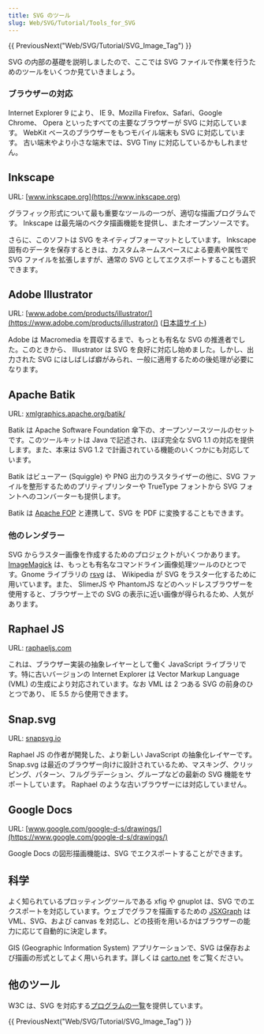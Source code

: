 ```yaml
---
title: SVG のツール
slug: Web/SVG/Tutorial/Tools_for_SVG
---
```


{{ PreviousNext("Web/SVG/Tutorial/SVG_Image_Tag") }}

SVG の内部の基礎を説明しましたので、ここでは SVG ファイルで作業を行うためのツールをいくつか見ていきましょう。

### ブラウザーの対応

Internet Explorer 9 により、 IE 9、Mozilla Firefox、Safari、Google Chrome、 Opera といったすべての主要なブラウザーが SVG に対応しています。 WebKit ベースのブラウザーをもつモバイル端末も SVG に対応しています。 古い端末やより小さな端末では、SVG Tiny に対応しているかもしれません。

## Inkscape

URL: [www.inkscape.org](https://www.inkscape.org)

グラフィック形式について最も重要なツールの一つが、適切な描画プログラムです。 Inkscape は最先端のベクタ描画機能を提供し、またオープンソースです。

さらに、このソフトは SVG をネイティブフォーマットとしています。 Inkscape 固有のデータを保存するときは、カスタムネームスペースによる要素や属性で SVG ファイルを拡張しますが、通常の SVG としてエクスポートすることも選択できます。

## Adobe Illustrator

URL: [www.adobe.com/products/illustrator/](https://www.adobe.com/products/illustrator/) ([日本語サイト](https://www.adobe.com/jp/products/illustrator.html))

Adobe は Macromedia を買収するまで、もっとも有名な SVG の推進者でした。このときから、 Illustrator は SVG を良好に対応し始めました。しかし、出力された SVG にはしばしば癖がみられ、一般に適用するための後処理が必要になります。

## Apache Batik

URL: [xmlgraphics.apache.org/batik/](https://xmlgraphics.apache.org/batik/)

Batik は Apache Software Foundation 傘下の、オープンソースツールのセットです。このツールキットは Java で記述され、ほぼ完全な SVG 1.1 の対応を提供します。また、本来は SVG 1.2 で計画されている機能のいくつかにも対応しています。

Batik はビューアー (Squiggle) や PNG 出力のラスタライザーの他に、SVG ファイルを整形するためのプリティプリンターや TrueType フォントから SVG フォントへのコンバーターも提供します。

Batik は [Apache FOP](https://xmlgraphics.apache.org/fop/) と連携して、SVG を PDF に変換することもできます。

### 他のレンダラー

SVG からラスター画像を作成するためのプロジェクトがいくつかあります。[ImageMagick](http://ImageMagick.org) は、もっとも有名なコマンドライン画像処理ツールのひとつです。Gnome ライブラリの [rsvg](https://library.gnome.org/devel/rsvg/) は、 Wikipedia が SVG をラスター化するために用いています。また、 SlimerJS や PhantomJS などのヘッドレスブラウザーを使用すると、ブラウザー上での SVG の表示に近い画像が得られるため、人気があります。

## Raphael JS

URL: [raphaeljs.com](https://raphaeljs.com/)

これは、ブラウザー実装の抽象レイヤーとして働く JavaScript ライブラリです。特に古いバージョンの Internet Explorer は Vector Markup Language (VML) の生成により対応されています。なお VML は 2 つある SVG の前身のひとつであり、 IE 5.5 から使用できます。

## Snap.svg

URL: [snapsvg.io](http://snapsvg.io/)

Raphael JS の作者が開発した、より新しい JavaScript の抽象化レイヤーです。 Snap.svg は最近のブラウザー向けに設計されているため、マスキング、クリッピング、パターン、フルグラデーション、グループなどの最新の SVG 機能をサポートしています。 Raphael のような古いブラウザーには対応していません。

## Google Docs

URL: [www.google.com/google-d-s/drawings/](https://www.google.com/google-d-s/drawings/)

Google Docs の図形描画機能は、SVG でエクスポートすることができます。

## 科学

よく知られているプロッティングツールである xfig や gnuplot は、SVG でのエクスポートを対応しています。ウェブでグラフを描画するための [JSXGraph](https://jsxgraph.uni-bayreuth.de/wp/) は VML、SVG、および canvas を対応し、どの技術を用いるかはブラウザーの能力に応じて自動的に決定します。

GIS (Geographic Information System) アプリケーションで、SVG は保存および描画の形式としてよく用いられます。詳しくは [carto.net](https://carto.net) をご覧ください。

## 他のツール

W3C は、SVG を対応する[プログラムの一覧](https://www.w3.org/Graphics/SVG/WG/wiki/Implementations)を提供しています。

{{ PreviousNext("Web/SVG/Tutorial/SVG_Image_Tag") }}
